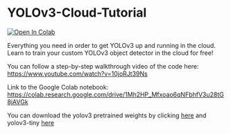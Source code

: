 # YOLOv3-Cloud-Tutorial
[![Open In Colab](https://colab.research.google.com/assets/colab-badge.svg)](https://colab.research.google.com/drive/1Mh2HP_Mfxoao6qNFbhfV3u28tG8jAVGk)

Everything you need in order to get YOLOv3 up and running in the cloud. Learn to train your custom YOLOv3 object detector in the cloud for free!

You can follow a step-by-step walkthrough video of the code here: https://www.youtube.com/watch?v=10joRJt39Ns

Link to the Google Colab notebook: https://colab.research.google.com/drive/1Mh2HP_Mfxoao6qNFbhfV3u28tG8jAVGk

You can download the yolov3 pretrained weights by clicking [here](https://pjreddie.com/media/files/yolov3.weights) and yolov3-tiny [here](https://pjreddie.com/media/files/yolov3-tiny.weights)
